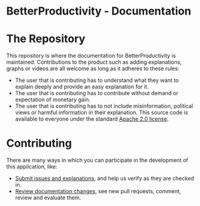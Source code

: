 # BetterProductivity - Documentation

# The Repository

This repository is where the documentation for BetterProductivity is maintained. Contributions to the product such
as adding explanations, graphs or videos are all welcome as long as it adheres to these rules:
- The user that is contributing has to understand what they want to explain deeply and provide an easy explanation for it. 
- The user that is contributing has to contribute without demand or expectation of monetary gain.
- The user that is contributing has to not include misinformation, political views or harmful information in their explanation.
This source code is available to everyone under the standard [Apache 2.0 license](./LICENSE.txt).

# Contributing

There are many ways in which you can participate in the development of this application, like:

- [Submit issues and explanations](https://github.com/ErdiSyla/BetterProductivity_Documentation/issues), and help us verify as they are checked in.<br>
- [Review documentation changes](https://github.com/ErdiSyla/BetterProductivity_Documentation/pulls), see new pull requests, comment, review and evaluate them.